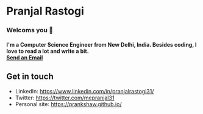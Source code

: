 # Pranjal Rastogi 
### Welcoms you 👋

#### I'm a Computer Science Engineer from New Delhi, India. Besides coding, I love to read a lot and write a bit. <br> <a href="mailto:pranjalrastogi1998@gmail.com">Send an Email</a>

## Get in touch
- LinkedIn: https://www.linkedin.com/in/pranjalrastogi31/
- Twitter: https://twitter.com/mepranjal31
- Personal site: https://prankshaw.github.io/
<!--
**prankshaw/prankshaw** is a ✨ _special_ ✨ repository because its `README.md` (this file) appears on your GitHub profile.

Here are some ideas to get you started:

- 🔭 I’m currently working on ...
- 🌱 I’m currently learning ...
- 👯 I’m looking to collaborate on ...
- 🤔 I’m looking for help with ...
- 💬 Ask me about ...
- 📫 How to reach me: ...
- 😄 Pronouns: ...
- ⚡ Fun fact: ...
-->

